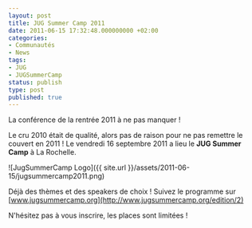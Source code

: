 ```yaml
---
layout: post
title: JUG Summer Camp 2011
date: 2011-06-15 17:32:48.000000000 +02:00
categories:
- Communautés
- News
tags:
- JUG
- JUGSummerCamp
status: publish
type: post
published: true
---
```


La conférence de la rentrée 2011 à ne pas manquer !

Le cru 2010 était de qualité, alors pas de raison pour ne pas remettre le couvert en 2011 !
Le vendredi 16 septembre 2011 a lieu le **JUG Summer Camp** à La Rochelle.

![JugSummerCamp Logo]({{ site.url }}/assets/2011-06-15/jugsummercamp2011.png)

Déjà des thèmes et des speakers de choix ! Suivez le programme sur [www.jugsummercamp.org](http://www.jugsummercamp.org/edition/2)

N'hésitez pas à vous inscrire, les places sont limitées !
